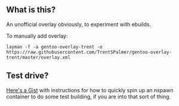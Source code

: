 ## What is this?
An unofficial overlay obviously, to experiment with ebuilds.  

To manually add overlay:
```
layman -f -a gentoo-overlay-trent -o https://raw.githubusercontent.com/TrentSPalmer/gentoo-overlay-trent/master/overlay.xml 
```
## Test drive?
[Here's a Gist](https://gist.github.com/TrentSPalmer/a929dfdb0cdb7dd946d313bde708900e)
with instructions for how to quickly spin up an nspawn container to do some test building,
if you are into that sort of thing.
